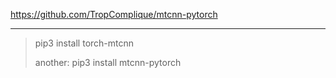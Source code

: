 https://github.com/TropComplique/mtcnn-pytorch

---

> pip3 install torch-mtcnn
>
> another: pip3 install mtcnn-pytorch